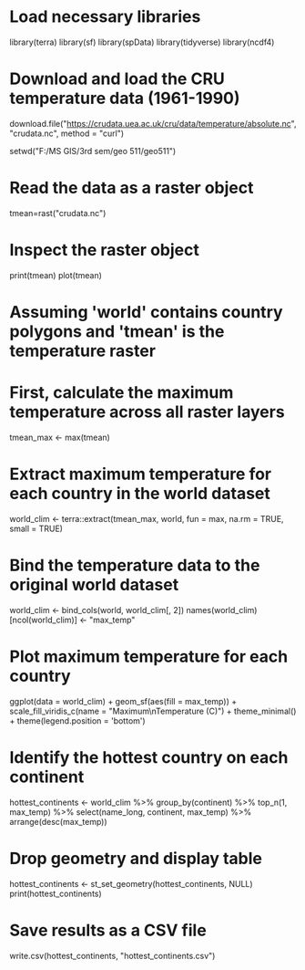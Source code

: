 # Load necessary libraries
library(terra)
library(sf)
library(spData)
library(tidyverse)
library(ncdf4)

# Download and load the CRU temperature data (1961-1990)
download.file("https://crudata.uea.ac.uk/cru/data/temperature/absolute.nc", "crudata.nc", method = "curl")

setwd("F:/MS GIS/3rd sem/geo 511/geo511")

# Read the data as a raster object
tmean=rast("crudata.nc")

# Inspect the raster object
print(tmean)
plot(tmean)

# Assuming 'world' contains country polygons and 'tmean' is the temperature raster
# First, calculate the maximum temperature across all raster layers
tmean_max <- max(tmean)

# Extract maximum temperature for each country in the world dataset
world_clim <- terra::extract(tmean_max, world, fun = max, na.rm = TRUE, small = TRUE)

# Bind the temperature data to the original world dataset
world_clim <- bind_cols(world, world_clim[, 2])
names(world_clim)[ncol(world_clim)] <- "max_temp"

# Plot maximum temperature for each country
ggplot(data = world_clim) +
  geom_sf(aes(fill = max_temp)) +
  scale_fill_viridis_c(name = "Maximum\nTemperature (C)") +
  theme_minimal() +
  theme(legend.position = 'bottom')

# Identify the hottest country on each continent
hottest_continents <- world_clim %>%
  group_by(continent) %>%
  top_n(1, max_temp) %>%
  select(name_long, continent, max_temp) %>%
  arrange(desc(max_temp))

# Drop geometry and display table
hottest_continents <- st_set_geometry(hottest_continents, NULL)
print(hottest_continents)

# Save results as a CSV file
write.csv(hottest_continents, "hottest_continents.csv")


 
